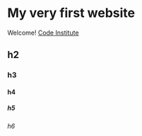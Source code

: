 # My very first website

Welcome! [Code Institute](https://codeinstitue.net)

## h2
### h3
#### h4
##### h5
###### h6